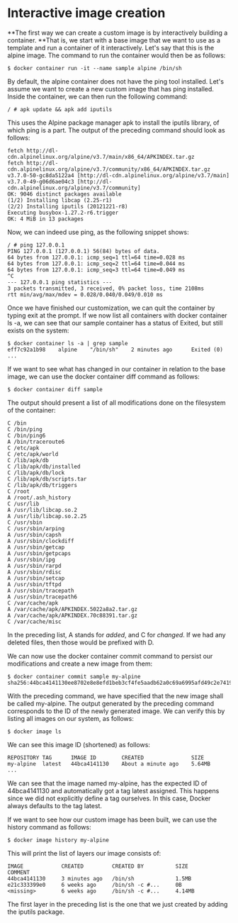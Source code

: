 # Interactive image creation

**The first way we can create a custom image is by interactively building a container. **That is, we start with a base image that we want to use as a template and run a container of it interactively. Let's say that this is the alpine image. The command to run the container would then be as follows:

```
$ docker container run -it --name sample alpine /bin/sh
```

By default, the alpine container does not have the ping tool installed. Let's assume we want to create a new custom image that has ping installed. Inside the container, we can then run the following command:

```
/ # apk update && apk add iputils
```

This uses the Alpine package manager apk to install the iputils library, of which ping is a part. The output of the preceding command should look as follows:

```
fetch http://dl-cdn.alpinelinux.org/alpine/v3.7/main/x86_64/APKINDEX.tar.gz
fetch http://dl-cdn.alpinelinux.org/alpine/v3.7/community/x86_64/APKINDEX.tar.gz
v3.7.0-50-gc8da5122a4 [http://dl-cdn.alpinelinux.org/alpine/v3.7/main]
v3.7.0-49-g06d6ae04c3 [http://dl-cdn.alpinelinux.org/alpine/v3.7/community]
OK: 9046 distinct packages available
(1/2) Installing libcap (2.25-r1)
(2/2) Installing iputils (20121221-r8)
Executing busybox-1.27.2-r6.trigger
OK: 4 MiB in 13 packages
```

Now, we can indeed use ping, as the following snippet shows:

```
/ # ping 127.0.0.1
PING 127.0.0.1 (127.0.0.1) 56(84) bytes of data.
64 bytes from 127.0.0.1: icmp_seq=1 ttl=64 time=0.028 ms
64 bytes from 127.0.0.1: icmp_seq=2 ttl=64 time=0.044 ms
64 bytes from 127.0.0.1: icmp_seq=3 ttl=64 time=0.049 ms
^C
--- 127.0.0.1 ping statistics ---
3 packets transmitted, 3 received, 0% packet loss, time 2108ms
rtt min/avg/max/mdev = 0.028/0.040/0.049/0.010 ms
```

Once we have finished our customization, we can quit the container by typing exit at the prompt. If we now list all containers with docker container ls -a, we can see that our sample container has a status of Exited, but still exists on the system:

```
$ docker container ls -a | grep sample
eff7c92a1b98    alpine    "/bin/sh"    2 minutes ago      Exited (0) ...
```

If we want to see what has changed in our container in relation to the base image, we can use the docker container diff command as follows:

```
$ docker container diff sample
```

The output should present a list of all modifications done on the filesystem of the container:

```
C /bin
C /bin/ping
C /bin/ping6
A /bin/traceroute6
C /etc/apk
C /etc/apk/world
C /lib/apk/db
C /lib/apk/db/installed
C /lib/apk/db/lock
C /lib/apk/db/scripts.tar
C /lib/apk/db/triggers
C /root
A /root/.ash_history
C /usr/lib
A /usr/lib/libcap.so.2
A /usr/lib/libcap.so.2.25
C /usr/sbin
C /usr/sbin/arping
A /usr/sbin/capsh
A /usr/sbin/clockdiff
A /usr/sbin/getcap
A /usr/sbin/getpcaps
A /usr/sbin/ipg
A /usr/sbin/rarpd
A /usr/sbin/rdisc
A /usr/sbin/setcap
A /usr/sbin/tftpd
A /usr/sbin/tracepath
A /usr/sbin/tracepath6
C /var/cache/apk
A /var/cache/apk/APKINDEX.5022a8a2.tar.gz
A /var/cache/apk/APKINDEX.70c88391.tar.gz
C /var/cache/misc
```

In the preceding list, A stands for *added*, and C for *changed*. If we had any deleted files, then those would be prefixed with D.

We can now use the docker container commit command to persist our modifications and create a new image from them:

```
$ docker container commit sample my-alpine
sha256:44bca4141130ee8702e8e8efd1beb3cf4fe5aadb62a0c69a6995afd49c2e7419
```

With the preceding command, we have specified that the new image shall be called my-alpine. The output generated by the preceding command corresponds to the ID of the newly generated image. We can verify this by listing all images on our system, as follows:

```
$ docker image ls
```

We can see this image ID (shortened) as follows:

```
REPOSITORY TAG      IMAGE ID        CREATED               SIZE
my-alpine  latest   44bca4141130    About a minute ago    5.64MB
...
```

We can see that the image  named my-alpine, has the expected ID of 44bca4141130 and automatically got a tag latest assigned. This happens since we did not explicitly define a tag ourselves. In this case, Docker always defaults to the tag latest.

If we want to see how our custom image has been built, we can use the history command as follows:

```
$ docker image history my-alpine
```

This will print the list of layers our image consists of:

```
IMAGE            CREATED         CREATED BY          SIZE       COMMENT
44bca4141130     3 minutes ago   /bin/sh             1.5MB
e21c333399e0     6 weeks ago     /bin/sh -c #...     0B
<missing>        6 weeks ago     /bin/sh -c #...     4.14MB
```

The first layer in the preceding list is the one that we just created by adding the iputils package.